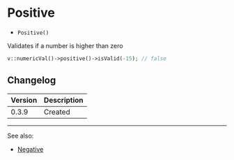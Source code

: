 # Positive

- `Positive()`

Validates if a number is higher than zero

```php
v::numericVal()->positive()->isValid(-15); // false
```

## Changelog

Version | Description
--------|-------------
  0.3.9 | Created

***
See also:

- [Negative](Negative.md)
